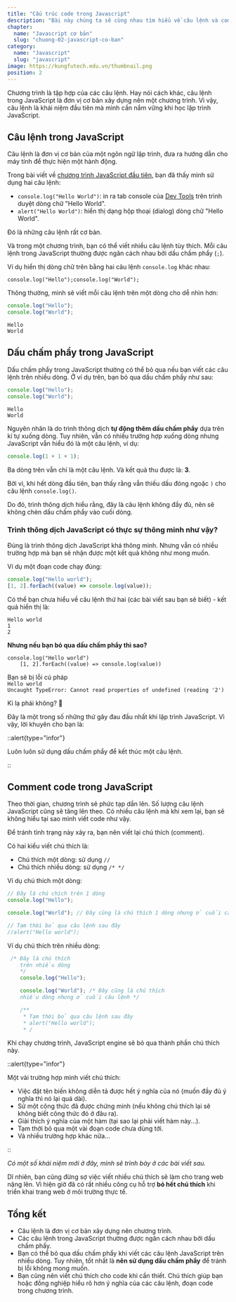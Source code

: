 ```yaml
---
title: "Cấu trúc code trong Javascript"
description: "Bài này chúng ta sẽ cùng nhau tìm hiểu về câu lệnh và comment trong Javascript"
chapter:
  name: "Javascript cơ bản"
  slug: "chuong-02-javascript-co-ban"
category:
  name: "Javascript"
  slug: "javascript"
image: https://kungfutech.edu.vn/thumbnail.png
position: 2
---
```


Chương trình là tập hợp của các câu lệnh. Hay nói cách khác, câu lệnh trong JavaScript là đơn vị cơ bản xây dựng nên một chương trình. Vì vậy, câu lệnh là khái niệm đầu tiên mà mình cần nắm vững khi học lập trình JavaScript.

## Câu lệnh trong JavaScript

Câu lệnh là đơn vị cơ bản của một ngôn ngữ lập trình, đưa ra hướng dẫn cho máy tính để thực hiện một hành động.

Trong bài viết về [chương trình JavaScript đầu tiên](/bai-viet/javascript/chuong-trinh-javascript-dau-tien/), bạn đã thấy mình sử dụng hai câu lệnh:

- `console.log("Hello World")`: in ra tab console của [Dev Tools](/bai-viet/javascript/dev-tools-la-gi/) trên trình duyệt dòng chữ "Hello World".
- `alert("Hello World")`: hiển thị dạng hộp thoại (dialog) dòng chữ "Hello World".

Đó là những câu lệnh rất cơ bản.

Và trong một chương trình, bạn có thể viết nhiều câu lệnh tùy thích. Mỗi câu lệnh trong JavaScript thường được ngăn cách nhau bởi dấu chấm phẩy (`;`).

Ví dụ hiển thị dòng chữ trên bằng hai câu lệnh `console.log` khác nhau:

```
console.log("Hello");console.log("World");
```

Thông thường, mình sẽ viết mỗi câu lệnh trên một dòng cho dễ nhìn hơn:

```js
console.log("Hello");
console.log("World");
```

<content-result>
    <code>Hello</code><br/>
    <code>World</code><br/>
</content-result>

## Dấu chấm phẩy trong JavaScript

Dấu chấm phẩy trong JavaScript thường có thể bỏ qua nếu bạn viết các câu lệnh trên nhiều dòng. Ở ví dụ trên, bạn bỏ qua dấu chấm phẩy như sau:

```js
console.log("Hello");
console.log("World");
```

<content-result>
    <code>Hello</code><br/>
    <code>World</code><br/>
</content-result>

Nguyên nhân là do trình thông dịch **tự động thêm dấu chấm phẩy** dựa trên kí tự xuống dòng. Tuy nhiên, vẫn có nhiều trường hợp xuống dòng nhưng JavaScript vẫn hiểu đó là một câu lệnh, ví dụ:

```js
console.log(1 + 1 + 1);
```

Ba dòng trên vẫn chỉ là một câu lệnh. Và kết quả thu được là: **3**.

Bởi vì, khi hết dòng đầu tiên, bạn thấy rằng vẫn thiếu dấu đóng ngoặc `)` cho câu lệnh `console.log()`.

Do đó, trình thông dịch hiểu rằng, đây là câu lệnh không đầy đủ, nên sẽ không chèn dấu chấm phẩy vào cuối dòng.

### Trình thông dịch JavaScript có thực sự thông minh như vậy?

Đúng là trình thông dịch JavaScript khá thông minh. Nhưng vẫn có nhiều trường hợp mà bạn sẽ nhận được một kết quả không như mong muốn.

Ví dụ một đoạn code chạy đúng:

```js
console.log("Hello world");
[1, 2].forEach((value) => console.log(value));
```

Có thể bạn chưa hiểu về câu lệnh thứ hai (các bài viết sau bạn sẽ biết) - kết quả hiển thị là:

<content-result>
    <code>Hello world</code><br/>
    <code>1</code><br/>
    <code>2</code><br/>

</content-result>

**Nhưng nếu bạn bỏ qua dấu chấm phẩy thì sao?**

```
console.log("Hello world")
    [1, 2].forEach((value) => console.log(value))
```

<div class="window">
  <div class="window-header">
    <div class="action-buttons"></div>
    <span class="title-popup">Bạn sẽ bị lỗi cú pháp</span>
  </div>
  <div class="window-body">
    <code>Hello world</code><br/>
    <code>Uncaught TypeError: Cannot read properties of undefined (reading '2')</code><br/>
</content-result>

Kì lạ phải không? 🤔

Đây là một trong số những thứ gây đau đầu nhất khi lập trình JavaScript. Vì vậy, lời khuyên cho bạn là:

::alert{type="infor"}

  <p>Luôn luôn sử dụng dấu chấm phẩy để kết thúc một câu lệnh.</p>
::

## Comment code trong JavaScript

Theo thời gian, chương trình sẽ phức tạp dần lên. Số lượng câu lệnh JavaScript cũng sẽ tăng lên theo. Có nhiều câu lệnh mà khi xem lại, bạn sẽ không hiểu tại sao mình viết code như vậy.

Để tránh tình trạng này xảy ra, bạn nên viết lại chú thích (comment).

Có hai kiểu viết chú thích là:

- Chú thích một dòng: sử dụng `//`
- Chú thích nhiều dòng: sử dụng `/* */`

Ví dụ chú thích một dòng:

```js
// Đây là chú chích trên 1 dòng
console.log("Hello");

console.log("World"); // Đây cũng là chú thích 1 dòng nhưng ở cuối câu lệnh

// Tạm thời bỏ qua câu lệnh sau đây
//alert("Hello world");
```

Ví dụ chú thích trên nhiều dòng:

```js
 /* Đây là chú thích
    trên nhiều dòng
    */
    console.log("Hello");

    console.log("World"); /* Đây cũng là chú thích
    nhiều dòng nhưng ở cuối câu lệnh */

    /**
     * Tạm thời bỏ qua câu lệnh sau đây
     * alert("Hello world");
     * /
```

Khi chạy chương trình, JavaScript engine sẽ bỏ qua thành phần chú thích này.

::alert{type="infor"}

  <p>Một vài trường hợp mình viết chú thích:</p>
  <ul>
    <li>Việc đặt tên biến không diễn tả được hết ý nghĩa của nó (muốn đầy đủ ý nghĩa thì nó lại quá dài).</li>
    <li>Sử một công thức đã được chứng minh (nếu không chú thích lại sẽ không biết công thức đó ở đâu ra).</li>
    <li>Giải thích ý nghĩa của một hàm (tại sao lại phải viết hàm này...).</li>
    <li>Tạm thời bỏ qua một vài đoạn code chưa dùng tới.</li>
    <li>Và nhiều trường hợp khác nữa...</li>
  </ul>
::

_Có một số khái niệm mới ở đây, mình sẽ trình bày ở các bài viết sau._

Dĩ nhiên, bạn cũng đừng sợ việc viết nhiều chú thích sẽ làm cho trang web nặng lên. Vì hiện giờ đã có rất nhiều công cụ hỗ trợ **bỏ hết chú thích** khi triển khai trang web ở môi trường thực tế.

## Tổng kết

- Câu lệnh là đơn vị cơ bản xây dựng nên chương trình.
- Các câu lệnh trong JavaScript thường được ngăn cách nhau bởi dấu chấm phẩy.
- Bạn có thể bỏ qua dấu chấm phẩy khi viết các câu lệnh JavaScript trên nhiều dòng. Tuy nhiên, tốt nhất là **nên sử dụng dấu chấm phẩy** để tránh bị lỗi không mong muốn.
- Bạn cũng nên viết chú thích cho code khi cần thiết. Chú thích giúp bạn hoặc đồng nghiệp hiểu rõ hơn ý nghĩa của các câu lệnh, đoạn code trong chương trình.
